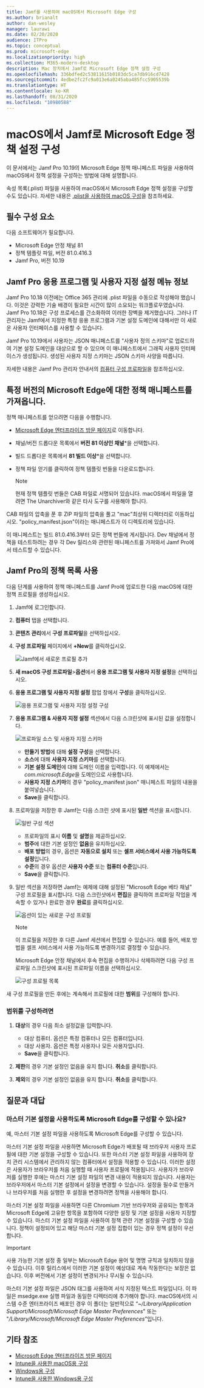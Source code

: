 ```yaml
---
title: Jamf를 사용하여 macOS에서 Microsoft Edge 구성
ms.author: brianalt
author: dan-wesley
manager: laurawi
ms.date: 02/20/2020
audience: ITPro
ms.topic: conceptual
ms.prod: microsoft-edge
ms.localizationpriority: high
ms.collection: M365-modern-desktop
description: Mac 장치에서 Jamf로 Microsoft Edge 정책 설정 구성
ms.openlocfilehash: 336bdfed2c53811615b0183dc5ca7db916cd7428
ms.sourcegitcommit: 4edbe2fc2fc9a013e6a0245aba485fcc5905539b
ms.translationtype: HT
ms.contentlocale: ko-KR
ms.lasthandoff: 08/31/2020
ms.locfileid: "10980588"
---
```

# macOS에서 Jamf로 Microsoft Edge 정책 설정 구성

이 문서에서는 Jamf Pro 10.19의 Microsoft Edge 정책 매니페스트 파일을 사용하여 macOS에서 정책 설정을 구성하는 방법에 대해 설명합니다.

속성 목록(.plist) 파일을 사용하여 macOS에서 Microsoft Edge 정책 설정을 구성할 수도 있습니다. 자세한 내용은 [.plist을 사용하여 macOS 구성](configure-microsoft-edge-on-mac.md)을 참조하세요.


## 필수 구성 요소

다음 소프트웨어가 필요합니다.

- Microsoft Edge 안정 채널 81
- 정책 템플릿 파일, 버전 81.0.416.3
- Jamf Pro, 버전 10.19

## Jamf Pro 응용 프로그램 및 사용자 지정 설정 메뉴 정보

Jamf Pro 10.18 이전에는 Office 365 관리에 .plist 파일을 수동으로 작성해야 했습니다. 이것은 강력한 기술 배경이 필요한 시간이 많이 소요되는 워크플로우였습니다. Jamf Pro 10.18은 구성 프로세스를 간소화하여 이러한 장벽을 제거했습니다. 그러나 IT 관리자는 Jamf에서 지정한 특정 응용 프로그램과 기본 설정 도메인에 대해서만 이 새로운 사용자 인터페이스를 사용할 수 있습니다.

Jamf Pro 10.19에서 사용자는 JSON 매니페스트를 "사용자 정의 스키마"로 업로드하여 기본 설정 도메인을 대상으로 할 수 있으며 이 매니페스트에서 그래픽 사용자 인터페이스가 생성됩니다. 생성된 사용자 지정 스키마는 JSON 스키마 사양을 따릅니다.

자세한 내용은 Jamf Pro 관리자 안내서의 [컴퓨터 구성 프로파일](https://jamf.it/computer-configuration-profiles)을 참조하십시오.

## 특정 버전의 Microsoft Edge에 대한 정책 매니페스트를 가져옵니다.

정책 매니페스트를 얻으려면 다음을 수행합니다.

- [Microsoft Edge 엔터프라이즈 방문 페이지](https://aka.ms/EdgeEnterprise)로 이동합니다.
- 채널/버전 드롭다운 목록에서 **버전 81 이상인 채널***을 선택합니다.
- 빌드 드롭다운 목록에서 **81 빌드 이상***을 선택합니다.
- 정책 파일 얻기를 클릭하여 정책 템플릿 번들을 다운로드합니다.

  > [!NOTE]
  > 현재 정책 템플릿 번들은 CAB 파일로 서명되어 있습니다. macOS에서 파일을 열려면 The Unarchiver와 같은 타사 도구를 사용해야 합니다.

CAB 파일의 압축을 푼 후 ZIP 파일의 압축을 풀고 "mac"최상위 디렉터리로 이동하십시오. "policy_manifest.json"이라는 매니페스트가 이 디렉토리에 있습니다.

이 매니페스트는 빌드 81.0.416.3부터 모든 정책 번들에 게시됩니다. Dev 채널에서 정책을 테스트하려는 경우 각 Dev 릴리스와 관련된 매니페스트를 가져와서 Jamf Pro에서 테스트할 수 있습니다.  

## Jamf Pro의 정책 목록 사용

다음 단계를 사용하여 정책 매니페스트를 Jamf Pro에 업로드한 다음 macOS에 대한 정책 프로필을 생성하십시오.

1. Jamf에 로그인합니다.
2. **컴퓨터** 탭을 선택합니다.
3. **콘텐츠 관리**에서 **구성 프로파일**을 선택하십시오.
4. **구성 프로파일** 페이지에서 **+New**를 클릭하십시오.

   ![Jamf에서 새로운 프로필 추가](media/configure-microsoft-edge-on-mac-jamf/configure-macos-jamf-configuration-profiles.png)

5. **새 macOS 구성 프로파일**>**옵션**에서 **응용 프로그램 및 사용자 지정 설정**을 선택하십시오.
6. **응용 프로그램 및 사용자 지정 설정** 팝업 창에서 **구성**을 클릭하십시오.

   ![응용 프로그램 및 사용자 지정 설정 구성](media/configure-microsoft-edge-on-mac-jamf/configure-macos-jamf-app-and-custom.png)

7. **응용 프로그램 & 사용자 지정 설정** 섹션에서 다음 스크린샷에 표시된 값을 설정합니다.

   ![프로파일 소스 및 사용자 지정 스키마](media/configure-microsoft-edge-on-mac-jamf/configure-macos-jamf-app-and-custom-schema.png)

   - **만들기 방법**에 대해 **설정 구성**을 선택합니다.
   - **소스**에 대해 **사용자 지정 스키마**를 선택합니다.
   - **기본 설정 도메인**에 대해 도메인 이름을 입력합니다. 이 예제에서는 *com.microsoft.Edge*을 도메인으로 사용합니다.
   - **사용자 지정 스키마**의 경우 "policy_manifest json" 매니페스트 파일의 내용을 붙여넣습니다.
   - **Save**을 클릭합니다.

8. 프로파일을 저장한 후 Jamf는 다음 스크린 샷에 표시된 **일반** 섹션을 표시합니다.

   ![일반 구성 섹션](media/configure-microsoft-edge-on-mac-jamf/configure-macos-jamf-app-and-custom-general-setting.png)

   - 프로파일의 표시 **이름** 및 **설명**을 제공하십시오.
   - **범주**에 대한 기본 설정인 **없음**을 유지하십시오.
   - **배포 방법**의 경우, 옵션은 **자동으로 설치** 또는 **셀프 서비스에서 사용 가능하도록 설정**입니다.
   - **수준**의 경우 옵션은 **사용자 수준** 또는 **컴퓨터 수준**입니다.
   - **Save**을 클릭합니다.

9. 일반 섹션을 저장하면 Jamf는 예제에 대해 설정된 "Microsoft Edge 베타 채널" 구성 프로필을 표시합니다. 다음 스크린샷에서 **편집**을 클릭하여 프로파일 작업을 계속할 수 있거나 완료한 경우 **완료**를 클릭하십시오.

   ![옵션이 있는 새로운 구성 프로필](media/configure-microsoft-edge-on-mac-jamf/configure-macos-jamf-configuration-profiles-beta-channel.png)

   > [!NOTE]
   > 이 프로필을 저장한 후 다른 Jamf 세션에서 편집할 수 있습니다. 예를 들어, 배포 방법을 셀프 서비스에서 사용 가능하도록 변경하기로 결정할 수 있습니다.

   Microsoft Edge 안정 채널에서 후속 편집을 수행하거나 삭제하려면 다음 구성 프로파일 스크린샷에 표시된 프로파일 이름을 선택하십시오.

   ![구성 프로필 목록](media/configure-microsoft-edge-on-mac-jamf/configure-macos-jamf-configuration-profiles-beta-channel-done.png)

새 구성 프로필을 만든 후에는 계속해서 프로필에 대한 **범위**를 구성해야 합니다.

### 범위를 구성하려면

1. **대상**의 경우 다음 최소 설정값을 입력합니다.

   - 대상 컴퓨터. 옵션은 특정 컴퓨터나 모든 컴퓨터입니다.
   - 대상 사용자. 옵션은 특정 사용자나 모든 사용자입니다.
   - **Save**을 클릭합니다.
2. **제한**의 경우 기본 설정인 없음을 유지 합니다. **취소**를 클릭합니다.
3. **제외**의 경우 기본 설정인 없음을 유지 합니다. **취소**를 클릭합니다.

## 질문과 대답

### 마스터 기본 설정을 사용하도록 Microsoft Edge를 구성할 수 있나요?

예, 마스터 기본 설정 파일을 사용하도록 Microsoft Edge를 구성할 수 있습니다.

마스터 기본 설정 파일을 사용하면 Microsoft Edge가 배포될 때 브라우저 사용자 프로필에 대한 기본 설정을 구성할 수 있습니다. 또한 마스터 기본 설정 파일을 사용하여 장치 관리 시스템에서 관리하지 않는 컴퓨터에서 설정을 적용할 수 있습니다. 이러한 설정은 사용자가 브라우저를 처음 실행할 때 사용자 프로필에 적용됩니다. 사용자가 브라우저를 실행한 후에는 마스터 기본 설정 파일의 변경 내용이 적용되지 않습니다. 사용자는 브라우저에서 마스터 기본 설정에서 설정을 변경할 수 있습니다. 설정을 필수로 만들거나 브라우저를 처음 실행한 후 설정을 변경하려면 정책을 사용해야 합니다.

마스터 기본 설정 파일을 사용하면 다른 Chromium 기반 브라우저와 공유되는 항목과 Microsoft Edge에 고유한 항목을 포함하여 다양한 설정 및 기본 설정을 사용자 지정할 수 있습니다.  마스터 기본 설정 파일을 사용하여 정책 관련 기본 설정을 구성할 수 있습니다. 정책이 설정되어 있고 해당 마스터 기본 설정 집합이 있는 경우 정책 설정이 우선합니다.

> [!IMPORTANT]
> 사용 가능한 기본 설정 중 일부는 Microsoft Edge 용어 및 명명 규칙과 일치하지 않을 수 있습니다.  이후 릴리스에서 이러한 기본 설정이 예상대로 계속 작동한다는 보장은 없습니다. 이후 버전에서 기본 설정이 변경되거나 무시될 수 있습니다.

마스터 기본 설정 파일은 JSON 태그를 사용하여 서식 지정된 텍스트 파일입니다. 이 파일은 msedge.exe 실행 파일과 동일한 디렉터리에 추가해야 합니다. macOS에서의 시스템 수준 엔터프라이즈 배포인 경우 이 폴더는 일반적으로 “*~/Library/Application Support/Microsoft/Microsoft Edge Master Preferences*" 또는 "*/Library/Microsoft/Microsoft Edge Master Preferences*”입니다.

## 기타 참조

- [Microsoft Edge 엔터프라이즈 방문 페이지](https://aka.ms/EdgeEnterprise)
- [Intune을 사용한 macOS용 구성](configure-microsoft-edge-on-mac.md)
- [Windows용 구성](configure-microsoft-edge.md)
- [Intune을 사용한 Windows용 구성](configure-edge-with-intune.md)
